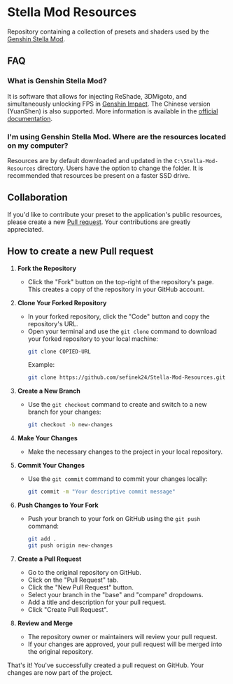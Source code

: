 # Stella Mod Resources
Repository containing a collection of presets and shaders used by the [Genshin Stella Mod](https://sefinek.net/genshin-impact-reshade/repositories).


## FAQ

### What is Genshin Stella Mod?
It is software that allows for injecting ReShade, 3DMigoto, and simultaneously unlocking FPS in [Genshin Impact](https://genshin.hoyoverse.com).
The Chinese version (YuanShen) is also supported.
More information is available in the [official documentation](https://sefinek.net/genshin-impact-reshade/docs?page=introduction).

### I'm using Genshin Stella Mod. Where are the resources located on my computer?
Resources are by default downloaded and updated in the `C:\Stella-Mod-Resources` directory. Users have the option to change the folder. It is recommended that resources be present on a faster SSD drive.


## Collaboration
If you'd like to contribute your preset to the application's public resources, please create a new [Pull request](https://github.com/sefinek24/Stella-Mod-Resources/pulls).
Your contributions are greatly appreciated.

## How to create a new Pull request

1. **Fork the Repository**
   - Click the "Fork" button on the top-right of the repository's page. This creates a copy of the repository in your GitHub account.

2. **Clone Your Forked Repository**
   - In your forked repository, click the "Code" button and copy the repository's URL.
   - Open your terminal and use the `git clone` command to download your forked repository to your local machine:
     ```bash
     git clone COPIED-URL
     ```
     Example:
     ```bash
     git clone https://github.com/sefinek24/Stella-Mod-Resources.git
     ```

3. **Create a New Branch**
   - Use the `git checkout` command to create and switch to a new branch for your changes:
     ```bash
     git checkout -b new-changes
     ```

4. **Make Your Changes**
   - Make the necessary changes to the project in your local repository.

5. **Commit Your Changes**
   - Use the `git commit` command to commit your changes locally:
     ```bash
     git commit -m "Your descriptive commit message"
     ```

6. **Push Changes to Your Fork**
   - Push your branch to your fork on GitHub using the `git push` command:
     ```bash
     git add .
     git push origin new-changes
     ```

7. **Create a Pull Request**
   - Go to the original repository on GitHub.
   - Click on the "Pull Request" tab.
   - Click the "New Pull Request" button.
   - Select your branch in the "base" and "compare" dropdowns.
   - Add a title and description for your pull request.
   - Click "Create Pull Request".

8. **Review and Merge**
   - The repository owner or maintainers will review your pull request.
   - If your changes are approved, your pull request will be merged into the original repository.

That's it! You've successfully created a pull request on GitHub. Your changes are now part of the project.
